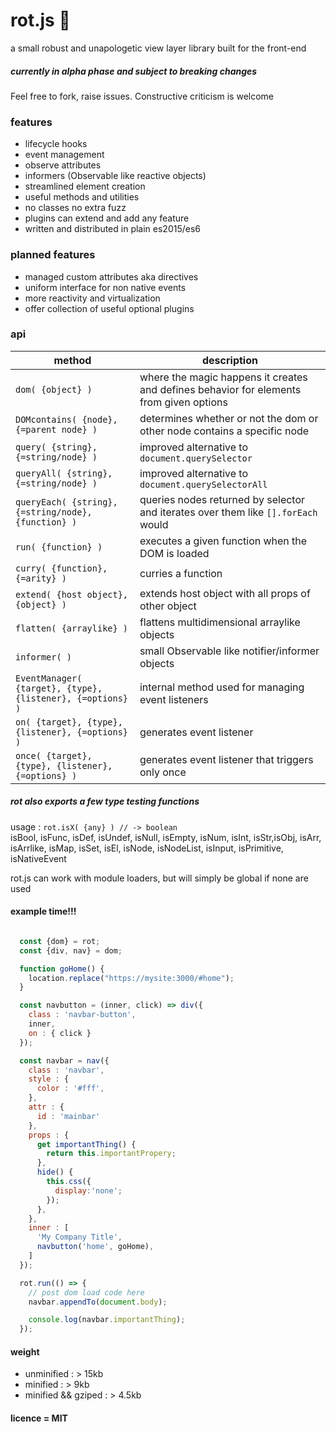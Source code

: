# rot.js :rat:

a small robust and unapologetic view layer library built for the front-end

##### currently in alpha phase and subject to breaking changes
Feel free to fork, raise issues.
Constructive criticism is welcome

### features
* lifecycle hooks
* event management
* observe attributes
* informers (Observable like reactive objects)
* streamlined element creation
* useful methods and utilities
* no classes no extra fuzz
* plugins can extend and add any feature
* written and distributed in plain es2015/es6

### planned features
* managed custom attributes aka directives
* uniform interface for non native events
* more reactivity and virtualization
* offer collection of useful optional plugins

### api
| method | description  |
|--------|--------------|
| ``dom( {object} )`` | where the magic happens it creates and defines behavior for elements from given options |
| ``DOMcontains( {node}, {=parent node} )`` | determines whether or not the dom or other node contains a specific node |
| ``query( {string}, {=string/node} )`` | improved alternative to ``document.querySelector``|
| ``queryAll( {string}, {=string/node} )`` | improved alternative to ``document.querySelectorAll``|
| ``queryEach( {string}, {=string/node}, {function} )`` | queries nodes returned by selector and iterates over them like ``[].forEach`` would|
| ``run( {function} )`` | executes a given function when the DOM is loaded |
| ``curry( {function}, {=arity} )`` | curries a function |
| ``extend( {host object}, {object} )`` | extends host object with all props of other object |
| ``flatten( {arraylike} )`` | flattens multidimensional arraylike objects |
| ``informer( )`` | small Observable like notifier/informer objects |
| ``EventManager( {target}, {type}, {listener}, {=options} )`` | internal method used for managing event listeners |
| ``on( {target}, {type}, {listener}, {=options} )`` | generates event listener |
| ``once( {target}, {type}, {listener}, {=options} )`` | generates event listener that triggers only once |

##### rot also exports a few type testing functions
usage : ``rot.isX( {any} ) // -> boolean``  
isBool, isFunc,
isDef, isUndef,
isNull, isEmpty,
isNum, isInt,
isStr,isObj,
isArr, isArrlike,
isMap, isSet,
isEl, isNode, isNodeList,
isInput, isPrimitive, isNativeEvent

rot.js can work with module loaders, but will simply be global if none are used

#### example time!!!

```javascript

  const {dom} = rot;
  const {div, nav} = dom;

  function goHome() {
    location.replace("https://mysite:3000/#home");
  }

  const navbutton = (inner, click) => div({
    class : 'navbar-button',
    inner,
    on : { click }
  });

  const navbar = nav({
    class : 'navbar',
    style : {
      color : '#fff',
    },
    attr : {
      id : 'mainbar'
    },
    props : {
      get importantThing() {
        return this.importantPropery;
      },
      hide() {
        this.css({
          display:'none';
        });
      },
    },
    inner : [
      'My Company Title',
      navbutton('home', goHome),
    ]
  });

  rot.run(() => {
    // post dom load code here
    navbar.appendTo(document.body);

    console.log(navbar.importantThing);
  });
```

#### weight
* unminified : > 15kb
* minified : > 9kb
* minified && gziped : > 4.5kb

#### licence = MIT
